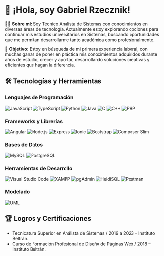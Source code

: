 # 👋 ¡Hola, soy Gabriel Rzecznik!

🧑‍💻 **Sobre mí:** Soy Técnico Analista de Sistemas con conocimientos en diversas áreas de tecnología. Actualmente estoy explorando opciones para continuar mis estudios universitarios en Sistemas, buscando oportunidades que me permitan desarrollarme tanto académica como profesionalmente.

🌟 **Objetivo:** Estoy en búsqueda de mi primera experiencia laboral, con muchas ganas de poner en práctica mis conocimientos adquiridos durante años de estudio, crecer y aportar, desarrollando soluciones creativas y eficientes que hagan la diferencia.

## 🛠️ Tecnologías y Herramientas

### **Lenguajes de Programación**
![JavaScript](https://img.shields.io/badge/JavaScript-F7DF1E?style=flat&logo=javascript&logoColor=black)
![TypeScript](https://img.shields.io/badge/TypeScript-3178C6?style=flat&logo=typescript&logoColor=white)
![Python](https://img.shields.io/badge/Python-3776AB?style=flat&logo=python&logoColor=white)
![Java](https://img.shields.io/badge/Java-007396?style=flat&logo=java&logoColor=white)
![C](https://img.shields.io/badge/C-A8B9CC?style=flat&logo=c&logoColor=white)
![C++](https://img.shields.io/badge/C++-00599C?style=flat&logo=cplusplus&logoColor=white)
![PHP](https://img.shields.io/badge/PHP-777BB4?style=flat&logo=php&logoColor=white)

### **Frameworks y Librerías**
![Angular](https://img.shields.io/badge/Angular-DD0031?style=flat&logo=angular&logoColor=white)
![Node.js](https://img.shields.io/badge/Node.js-339933?style=flat&logo=nodedotjs&logoColor=white)
![Express](https://img.shields.io/badge/Express-000000?style=flat&logo=express&logoColor=white)
![Ionic](https://img.shields.io/badge/Ionic-3880FF?style=flat&logo=ionic&logoColor=white)
![Bootstrap](https://img.shields.io/badge/Bootstrap-7952B3?style=flat&logo=bootstrap&logoColor=white)
![Composer Slim](https://img.shields.io/badge/Composer%20Slim-885630?style=flat&logo=composer&logoColor=white)

### **Bases de Datos**
![MySQL](https://img.shields.io/badge/MySQL-4479A1?style=flat&logo=mysql&logoColor=white)
![PostgreSQL](https://img.shields.io/badge/PostgreSQL-336791?style=flat&logo=postgresql&logoColor=white)

### **Herramientas de Desarrollo**
![Visual Studio Code](https://img.shields.io/badge/VS%20Code-0078D4?style=flat&logo=visualstudiocode&logoColor=white)
![XAMPP](https://img.shields.io/badge/XAMPP-FB7A24?style=flat&logo=xampp&logoColor=white)
![pgAdmin](https://img.shields.io/badge/pgAdmin-316192?style=flat&logo=postgresql&logoColor=white)
![HeidiSQL](https://img.shields.io/badge/HeidiSQL-174A8F?style=flat&logo=heidisql&logoColor=white)
![Postman](https://img.shields.io/badge/Postman-FF6C37?style=flat&logo=postman&logoColor=white)

### **Modelado**
![UML](https://img.shields.io/badge/UML-2D7E8D?style=flat&logo=uml&logoColor=white)

## 🏆 Logros y Certificaciones

- Tecnicatura Superior en Análista de Sistemas / 2019 a 2023 – Instituto Beltrán.
- Curso de Formación Profesional de Diseño de Páginas Web / 2018 – Instituto Beltrán.

<!--
**GabrielRzecznik/GabrielRzecznik** is a ✨ _special_ ✨ repository because its `README.md` (this file) appears on your GitHub profile.

Here are some ideas to get you started:

- 🔭 I’m currently working on ...
- 🌱 I’m currently learning ...
- 👯 I’m looking to collaborate on ...
- 🤔 I’m looking for help with ...
- 💬 Ask me about ...
- 📫 How to reach me: ...
- 😄 Pronouns: ...
- ⚡ Fun fact: ...
-->

